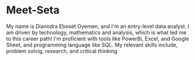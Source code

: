 # Meet-Seta

My name is Dianndra Eboset Oyemen, and I'm an entry-level data analyst. I am driven by technology, mathematics and analysis, which is what led me to this career path!
I'm proficient with tools like PowerBi, Excel, and Google Sheet, and programming language like SQL. 
My relevant skills include, problem solvig, research, and critical thinking
